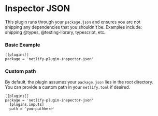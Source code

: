 # Inspector JSON

This plugin runs through your `package.json` and ensures you are not shipping any dependencies that you shouldn't be. Examples include: shipping @types, @testing-library, typescript, etc.

### Basic Example

```
[[plugins]]
package = 'netlify-plugin-inspector-json'
```

### Custom path
By default, the plugin assumes your `package.json` lies in the root directory. You can provide a custom path in your `netlify.toml` if desired.

```
[[plugins]]
package = 'netlify-plugin-inspector-json'
  [plugins.inputs]
  path = 'yourpathhere'
```
